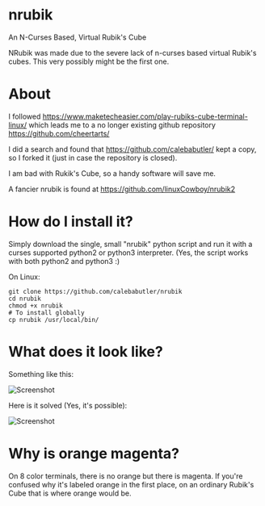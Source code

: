 # nrubik
An N-Curses Based, Virtual Rubik's Cube

NRubik was made due to the severe lack of n-curses based virtual Rubik's cubes. This very possibly might be the first one. 

# About

I followed https://www.maketecheasier.com/play-rubiks-cube-terminal-linux/
which leads me to a no longer existing github repository https://github.com/cheertarts/ 

I did a search and found that https://github.com/calebabutler/ kept a copy, so I forked
it (just in case the repository is closed).

I am bad with Rukik's Cube, so a handy software will save me.

A fancier nrubik is found at https://github.com/linuxCowboy/nrubik2

# How do I install it?

Simply download the single, small "nrubik" python script and run it with a curses supported python2 or python3 interpreter. (Yes, the script works with both python2 and python3 :)

On Linux:

    git clone https://github.com/calebabutler/nrubik
    cd nrubik
    chmod +x nrubik
    # To install globally
    cp nrubik /usr/local/bin/

# What does it look like?

Something like this:

![Screenshot](/nrubik-screenshot.png?raw=true)

Here is it solved (Yes, it's possible):

![Screenshot](/nrubik-screenshot-solved.png?raw=true)

# Why is orange magenta?

On 8 color terminals, there is no orange but there is magenta. If you're confused why it's labeled orange in the first place, on an ordinary Rubik's Cube that is where orange would be.
